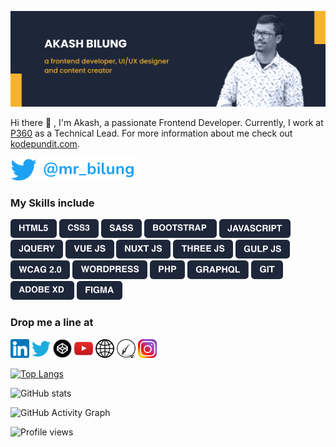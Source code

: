 ![](https://github.com/akash-bilung/akash-bilung/blob/main/akash-bilung-header-banner.png)

Hi there 👋 , I'm Akash, a passionate Frontend Developer. Currently, I work at [P360](https://www.p360.com/) as a Technical Lead. For more information about me check out [kodepundit.com](https://kodepundit.com/).

[![Twitter](https://github.com/akash-bilung/akash-bilung/blob/main/twitter-handle-sm.png)](https://twitter.com/mr_bilung)

### My Skills include
<a target="_blank" rel="noopener noreferrer" href="https://github.com/akash-bilung/akash-bilung/blob/main/tech-stack-sm/html5.png"><img src="https://github.com/akash-bilung/akash-bilung/blob/main/tech-stack-sm/html5.png" height="30"/></a>
<a target="_blank" rel="noopener noreferrer" href="https://github.com/akash-bilung/akash-bilung/blob/main/tech-stack-sm/css3.png"><img src="https://github.com/akash-bilung/akash-bilung/blob/main/tech-stack-sm/css3.png" height="30"/></a>
<a target="_blank" rel="noopener noreferrer" href="https://github.com/akash-bilung/akash-bilung/blob/main/tech-stack-sm/sass.png"><img src="https://github.com/akash-bilung/akash-bilung/blob/main/tech-stack-sm/sass.png" height="30"/></a>
<a target="_blank" rel="noopener noreferrer" href="https://github.com/akash-bilung/akash-bilung/blob/main/tech-stack-sm/bootstrap.png"><img src="https://github.com/akash-bilung/akash-bilung/blob/main/tech-stack-sm/bootstrap.png" height="30"/></a>
<a target="_blank" rel="noopener noreferrer" href="https://github.com/akash-bilung/akash-bilung/blob/main/tech-stack-sm/js.png"><img src="https://github.com/akash-bilung/akash-bilung/blob/main/tech-stack-sm/js.png" height="30"/></a>
<a target="_blank" rel="noopener noreferrer" href="https://github.com/akash-bilung/akash-bilung/blob/main/tech-stack-sm/jquery.png"><img src="https://github.com/akash-bilung/akash-bilung/blob/main/tech-stack-sm/jquery.png" height="30"/></a>
<a target="_blank" rel="noopener noreferrer" href="https://github.com/akash-bilung/akash-bilung/blob/main/tech-stack-sm/vue.png"><img src="https://github.com/akash-bilung/akash-bilung/blob/main/tech-stack-sm/vue.png" height="30"/></a>
<a target="_blank" rel="noopener noreferrer" href="https://github.com/akash-bilung/akash-bilung/blob/main/tech-stack-sm/nuxt.png"><img src="https://github.com/akash-bilung/akash-bilung/blob/main/tech-stack-sm/nuxt.png" height="30"/></a>
<a target="_blank" rel="noopener noreferrer" href="https://github.com/akash-bilung/akash-bilung/blob/main/tech-stack-sm/threejs.png"><img src="https://github.com/akash-bilung/akash-bilung/blob/main/tech-stack-sm/threejs.png" height="30"/></a>
<a target="_blank" rel="noopener noreferrer" href="https://github.com/akash-bilung/akash-bilung/blob/main/tech-stack-sm/gulp.png"><img src="https://github.com/akash-bilung/akash-bilung/blob/main/tech-stack-sm/gulp.png" height="30"/></a>
<a target="_blank" rel="noopener noreferrer" href="https://github.com/akash-bilung/akash-bilung/blob/main/tech-stack-sm/wcag.png"><img src="https://github.com/akash-bilung/akash-bilung/blob/main/tech-stack-sm/wcag.png" height="30"/></a>
<a target="_blank" rel="noopener noreferrer" href="https://github.com/akash-bilung/akash-bilung/blob/main/tech-stack-sm/wordpress.png"><img src="https://github.com/akash-bilung/akash-bilung/blob/main/tech-stack-sm/wordpress.png" height="30"/></a>
<a target="_blank" rel="noopener noreferrer" href="https://github.com/akash-bilung/akash-bilung/blob/main/tech-stack-sm/php.png"><img src="https://github.com/akash-bilung/akash-bilung/blob/main/tech-stack-sm/php.png" height="30"/></a>
<a target="_blank" rel="noopener noreferrer" href="https://github.com/akash-bilung/akash-bilung/blob/main/tech-stack-sm/graphql.png"><img src="https://github.com/akash-bilung/akash-bilung/blob/main/tech-stack-sm/graphql.png" height="30"/></a>
<a target="_blank" rel="noopener noreferrer" href="https://github.com/akash-bilung/akash-bilung/blob/main/tech-stack-sm/git.png"><img src="https://github.com/akash-bilung/akash-bilung/blob/main/tech-stack-sm/git.png" height="30"/></a>
<a target="_blank" rel="noopener noreferrer" href="https://github.com/akash-bilung/akash-bilung/blob/main/tech-stack-sm/adobe%20xd.png"><img src="https://github.com/akash-bilung/akash-bilung/blob/main/tech-stack-sm/adobe%20xd.png" height="30"/></a>
<a target="_blank" rel="noopener noreferrer" href="https://github.com/akash-bilung/akash-bilung/blob/main/tech-stack-sm/figma.png"><img src="https://github.com/akash-bilung/akash-bilung/blob/main/tech-stack-sm/figma.png" height="30"/></a>  

### Drop me a line at
[<img src='https://github.com/akash-bilung/akash-bilung/blob/main/social/small/linkedin.png' alt='linkedin' height='30'>](https://www.linkedin.com/in/akash-bilung/)  [<img src='https://github.com/akash-bilung/akash-bilung/blob/main/social/small/twitter.png' alt='twitter' height='30'>](https://twitter.com/mr_bilung)  [<img src='https://github.com/akash-bilung/akash-bilung/blob/main/social/small/codepen.png' alt='codepen' height='30'>](https://codepen.io/akash_bilung)  [<img src='https://github.com/akash-bilung/akash-bilung/blob/main/social/small/youtube.png' alt='YouTube' height='30'>](https://www.youtube.com/channel/UCKcOH3L5z1zJQIXPQ8kmBqg)  [<img src='https://github.com/akash-bilung/akash-bilung/blob/main/social/small/website.png' alt='website' height='30'>](https://akashbilung.com/)  [<img src='https://github.com/akash-bilung/akash-bilung/blob/main/social/small/blog.png' alt='wordpress' height='30'>](https://kodepundit.com/) [<img src='https://github.com/akash-bilung/akash-bilung/blob/main/social/small/instagram.png' alt='wordpress' height='30'>](https://www.instagram.com/akash_bilung/)


[![Top Langs](https://github-readme-stats.vercel.app/api/top-langs/?username=akash-bilung)](https://github.com/anuraghazra/github-readme-stats)

![GitHub stats](https://github-readme-stats.vercel.app/api?username=akash-bilung&show_icons=true&count_private=true)

![GitHub Activity Graph](https://activity-graph.herokuapp.com/graph?username=akash-bilung)
 
![Profile views](https://gpvc.arturio.dev/akash-bilung)
